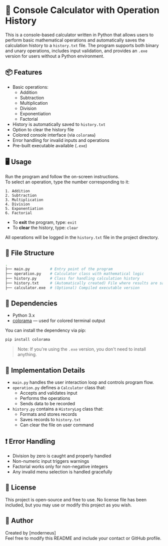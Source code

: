 # 🧮 Console Calculator with Operation History

This is a console-based calculator written in Python that allows users to perform basic mathematical operations and automatically saves the calculation history to a `history.txt` file. The program supports both binary and unary operations, includes input validation, and provides an `.exe` version for users without a Python environment.

## 📦 Features

- Basic operations:
  - Addition
  - Subtraction
  - Multiplication
  - Division
  - Exponentiation
  - Factorial
- History is automatically saved to `history.txt`
- Option to clear the history file
- Colored console interface (via `colorama`)
- Error handling for invalid inputs and operations
- Pre-built executable available (`.exe`)

## 🖥️ Usage

Run the program and follow the on-screen instructions.  
To select an operation, type the number corresponding to it:

```
1. Addition
2. Subtraction
3. Multiplication
4. Division
5. Exponentiation
6. Factorial
```

- To **exit** the program, type: `exit`  
- To **clear** the history, type: `clear`

All operations will be logged in the `history.txt` file in the project directory.

## 📂 File Structure

```bash
.
├── main.py         # Entry point of the program
├── operation.py    # Calculator class with mathematical logic
├── history.py      # Class for handling calculation history
├── history.txt     # (Automatically created) File where results are saved
├── calculator.exe  # (Optional) Compiled executable version
```

## 🔧 Dependencies

- Python 3.x
- [colorama](https://pypi.org/project/colorama/) — used for colored terminal output

You can install the dependency via pip:

```bash
pip install colorama
```

> Note: If you're using the `.exe` version, you don't need to install anything.

## 📌 Implementation Details

- `main.py` handles the user interaction loop and controls program flow.
- `operation.py` defines a `Calculator` class that:
  - Accepts and validates input
  - Performs the operations
  - Sends data to be recorded
- `history.py` contains a `HistoryLog` class that:
  - Formats and stores records
  - Saves records to `history.txt`
  - Can clear the file on user command

## ❗ Error Handling

- Division by zero is caught and properly handled
- Non-numeric input triggers warnings
- Factorial works only for non-negative integers
- Any invalid menu selection is handled gracefully

## 📄 License

This project is open-source and free to use. No license file has been included, but you may use or modify this project as you wish.

## 👤 Author

Created by [moderneus]  
Feel free to modify this README and include your contact or GitHub profile.
